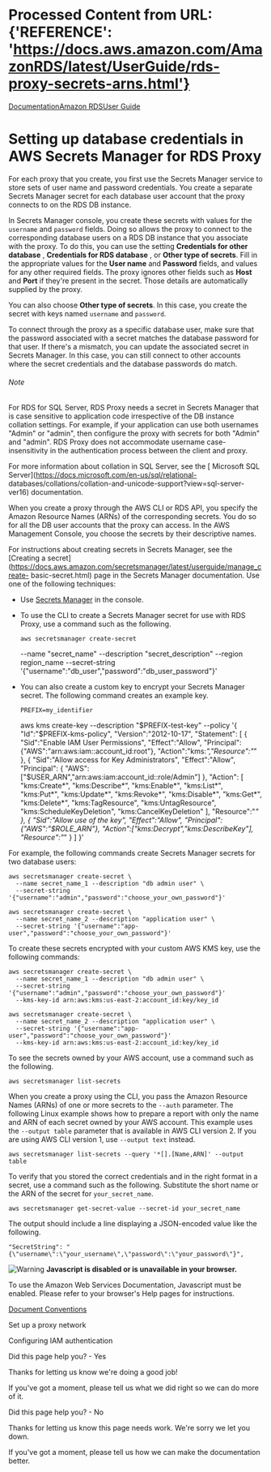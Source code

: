 # Processed Content from URL: {'REFERENCE': 'https://docs.aws.amazon.com/AmazonRDS/latest/UserGuide/rds-proxy-secrets-arns.html'}

[](/pdfs/AmazonRDS/latest/UserGuide/rds-ug.pdf#rds-proxy-secrets-arns "Open
PDF")

[Documentation](/index.html)[Amazon RDS](/rds/index.html)[User
Guide](Welcome.html)

# Setting up database credentials in AWS Secrets Manager for RDS Proxy

For each proxy that you create, you first use the Secrets Manager service to
store sets of user name and password credentials. You create a separate
Secrets Manager secret for each database user account that the proxy connects
to on the RDS DB instance.

In Secrets Manager console, you create these secrets with values for the
`username` and `password` fields. Doing so allows the proxy to connect to the
corresponding database users on a RDS DB instance that you associate with the
proxy. To do this, you can use the setting **Credentials for other database**
, **Credentials for RDS database** , or **Other type of secrets**. Fill in the
appropriate values for the **User name** and **Password** fields, and values
for any other required fields. The proxy ignores other fields such as **Host**
and **Port** if they're present in the secret. Those details are automatically
supplied by the proxy.

You can also choose **Other type of secrets**. In this case, you create the
secret with keys named `username` and `password`.

To connect through the proxy as a specific database user, make sure that the
password associated with a secret matches the database password for that user.
If there's a mismatch, you can update the associated secret in Secrets
Manager. In this case, you can still connect to other accounts where the
secret credentials and the database passwords do match.

###### Note

For RDS for SQL Server, RDS Proxy needs a secret in Secrets Manager that is
case sensitive to application code irrespective of the DB instance collation
settings. For example, if your application can use both usernames "Admin" or
"admin", then configure the proxy with secrets for both "Admin" and "admin".
RDS Proxy does not accommodate username case-insensitivity in the
authentication process between the client and proxy.

For more information about collation in SQL Server, see the [ Microsoft SQL
Server](https://docs.microsoft.com/en-us/sql/relational-
databases/collations/collation-and-unicode-support?view=sql-server-ver16)
documentation.

When you create a proxy through the AWS CLI or RDS API, you specify the Amazon
Resource Names (ARNs) of the corresponding secrets. You do so for all the DB
user accounts that the proxy can access. In the AWS Management Console, you
choose the secrets by their descriptive names.

For instructions about creating secrets in Secrets Manager, see the [Creating
a
secret](https://docs.aws.amazon.com/secretsmanager/latest/userguide/manage_create-
basic-secret.html) page in the Secrets Manager documentation. Use one of the
following techniques:

  * Use [Secrets Manager](https://aws.amazon.com/secrets-manager/) in the console. 

  * To use the CLI to create a Secrets Manager secret for use with RDS Proxy, use a command such as the following. 
    
        aws secretsmanager create-secret
      --name "secret_name"
      --description "secret_description"
      --region region_name
      --secret-string '{"username":"db_user","password":"db_user_password"}'

  * You can also create a custom key to encrypt your Secrets Manager secret. The following command creates an example key.
    
        PREFIX=my_identifier
    aws kms create-key --description "$PREFIX-test-key" --policy '{
      "Id":"$PREFIX-kms-policy",
      "Version":"2012-10-17",
      "Statement":
        [
          {
            "Sid":"Enable IAM User Permissions",
            "Effect":"Allow",
            "Principal":{"AWS":"arn:aws:iam::account_id:root"},
            "Action":"kms:*","Resource":"*"
          },
          {
            "Sid":"Allow access for Key Administrators",
            "Effect":"Allow",
            "Principal":
              {
                "AWS":
                  ["$USER_ARN","arn:aws:iam:account_id::role/Admin"]
              },
            "Action":
              [
                "kms:Create*",
                "kms:Describe*",
                "kms:Enable*",
                "kms:List*",
                "kms:Put*",
                "kms:Update*",
                "kms:Revoke*",
                "kms:Disable*",
                "kms:Get*",
                "kms:Delete*",
                "kms:TagResource",
                "kms:UntagResource",
                "kms:ScheduleKeyDeletion",
                "kms:CancelKeyDeletion"
              ],
            "Resource":"*"
          },
          {
            "Sid":"Allow use of the key",
            "Effect":"Allow",
            "Principal":{"AWS":"$ROLE_ARN"},
            "Action":["kms:Decrypt","kms:DescribeKey"],
            "Resource":"*"
          }
        ]
    }'

For example, the following commands create Secrets Manager secrets for two
database users:

    
    
    aws secretsmanager create-secret \
      --name secret_name_1 --description "db admin user" \
      --secret-string '{"username":"admin","password":"choose_your_own_password"}'
    
    aws secretsmanager create-secret \
      --name secret_name_2 --description "application user" \
      --secret-string '{"username":"app-user","password":"choose_your_own_password"}'

To create these secrets encrypted with your custom AWS KMS key, use the
following commands:

    
    
    aws secretsmanager create-secret \
      --name secret_name_1 --description "db admin user" \
      --secret-string '{"username":"admin","password":"choose_your_own_password"}'
      --kms-key-id arn:aws:kms:us-east-2:account_id:key/key_id
    
    aws secretsmanager create-secret \
      --name secret_name_2 --description "application user" \
      --secret-string '{"username":"app-user","password":"choose_your_own_password"}'
      --kms-key-id arn:aws:kms:us-east-2:account_id:key/key_id

To see the secrets owned by your AWS account, use a command such as the
following.

    
    
    aws secretsmanager list-secrets

When you create a proxy using the CLI, you pass the Amazon Resource Names
(ARNs) of one or more secrets to the `--auth` parameter. The following Linux
example shows how to prepare a report with only the name and ARN of each
secret owned by your AWS account. This example uses the `--output table`
parameter that is available in AWS CLI version 2. If you are using AWS CLI
version 1, use `--output text` instead.

    
    
    aws secretsmanager list-secrets --query '*[].[Name,ARN]' --output table

To verify that you stored the correct credentials and in the right format in a
secret, use a command such as the following. Substitute the short name or the
ARN of the secret for ``your_secret_name``.

    
    
    aws secretsmanager get-secret-value --secret-id your_secret_name

The output should include a line displaying a JSON-encoded value like the
following.

    
    
    "SecretString": "{\"username\":\"your_username\",\"password\":\"your_password\"}",

![Warning](https://d1ge0kk1l5kms0.cloudfront.net/images/G/01/webservices/console/warning.png)
**Javascript is disabled or is unavailable in your browser.**

To use the Amazon Web Services Documentation, Javascript must be enabled.
Please refer to your browser's Help pages for instructions.

[Document Conventions](/general/latest/gr/docconventions.html)

Set up a proxy network

Configuring IAM authentication

Did this page help you? - Yes

Thanks for letting us know we're doing a good job!

If you've got a moment, please tell us what we did right so we can do more of
it.

Did this page help you? - No

Thanks for letting us know this page needs work. We're sorry we let you down.

If you've got a moment, please tell us how we can make the documentation
better.

